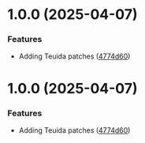 # 1.0.0 (2025-04-07)


### Features

* Adding Teuida patches ([4774d60](https://github.com/JeffJankowski/revanced-custom-patches/commit/4774d609c7550388b88266411b1cb85948b726e4))

# 1.0.0 (2025-04-07)


### Features

* Adding Teuida patches ([4774d60](https://github.com/JeffJankowski/revanced-custom-patches/commit/4774d609c7550388b88266411b1cb85948b726e4))
